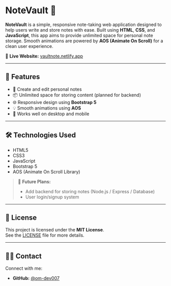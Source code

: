 # NoteVault 📝

**NoteVault** is a simple, responsive note-taking web application designed to help users write and store notes with ease. Built using **HTML**, **CSS**, and **JavaScript**, this app aims to provide unlimited space for personal note storage. Smooth animations are powered by **AOS (Animate On Scroll)** for a clean user experience.

🔗 **Live Website:** [vaultnote.netlify.app](https://vaultnote.netlify.app)

---

## 🚀 Features

- 📝 Create and edit personal notes  
- 📦 Unlimited space for storing content (planned for backend)  
- 🌐 Responsive design using **Bootstrap 5**  
- 💡 Smooth animations using **AOS**  
- 📱 Works well on desktop and mobile  

---

## 🛠️ Technologies Used

- HTML5  
- CSS3  
- JavaScript  
- Bootstrap 5  
- AOS (Animate On Scroll Library)

> 🧠 **Future Plans:**  
> - Add backend for storing notes (Node.js / Express / Database)  
> - User login/signup system  

---

## 📃 License

This project is licensed under the **MIT License**.  
See the [LICENSE](./LICENSE) file for more details.

---

## 🙋‍♂️ Contact

Connect with me:

- **GitHub:** [@om-dev007](https://github.com/om-dev007)
